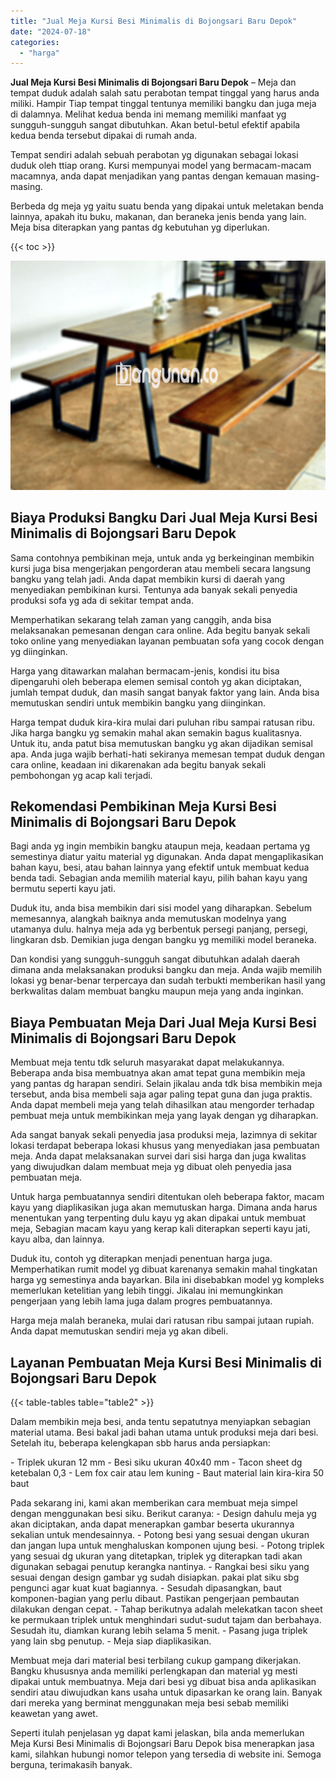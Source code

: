 ```yaml
---
title: "Jual Meja Kursi Besi Minimalis di Bojongsari Baru Depok"
date: "2024-07-18"
categories: 
  - "harga"
---
```


**Jual Meja Kursi Besi Minimalis di Bojongsari Baru Depok** – Meja dan tempat duduk adalah salah satu perabotan tempat tinggal yang harus anda miliki. Hampir Tiap tempat tinggal tentunya memiliki bangku dan juga meja di dalamnya. Melihat kedua benda ini memang memiliki manfaat yg sungguh-sungguh sangat dibutuhkan. Akan betul-betul efektif apabila kedua benda tersebut dipakai di rumah anda.

Tempat sendiri adalah sebuah perabotan yg digunakan sebagai lokasi duduk oleh ttiap orang. Kursi mempunyai model yang bermacam-macam macamnya, anda dapat menjadikan yang pantas dengan kemauan masing-masing.

Berbeda dg meja yg yaitu suatu benda yang dipakai untuk meletakan benda lainnya, apakah itu buku, makanan, dan beraneka jenis benda yang lain. Meja bisa diterapkan yang pantas dg kebutuhan yg diperlukan.

{{< toc >}}

![Jual Meja Kursi Besi Minimalis di Bojongsari Baru Depok](/images/jual-meja-besi-murah19.png)

## Biaya Produksi Bangku Dari Jual Meja Kursi Besi Minimalis di Bojongsari Baru Depok

Sama contohnya pembikinan meja, untuk anda yg berkeinginan membikin kursi juga bisa mengerjakan pengorderan atau membeli secara langsung bangku yang telah jadi. Anda dapat membikin kursi di daerah yang menyediakan pembikinan kursi. Tentunya ada banyak sekali penyedia produksi sofa yg ada di sekitar tempat anda.

Memperhatikan sekarang telah zaman yang canggih, anda bisa melaksanakan pemesanan dengan cara online. Ada begitu banyak sekali toko online yang menyediakan layanan pembuatan sofa yang cocok dengan yg diinginkan.

Harga yang ditawarkan malahan bermacam-jenis, kondisi itu bisa dipengaruhi oleh beberapa elemen semisal contoh yg akan diciptakan, jumlah tempat duduk, dan masih sangat banyak faktor yang lain. Anda bisa memutuskan sendiri untuk membikin bangku yang diinginkan.

Harga tempat duduk kira-kira mulai dari puluhan ribu sampai ratusan ribu. Jika harga bangku yg semakin mahal akan semakin bagus kualitasnya. Untuk itu, anda patut bisa memutuskan bangku yg akan dijadikan semisal apa. Anda juga wajib berhati-hati sekiranya memesan tempat duduk dengan cara online, keadaan ini dikarenakan ada begitu banyak sekali pembohongan yg acap kali terjadi.

## Rekomendasi Pembikinan Meja Kursi Besi Minimalis di Bojongsari Baru Depok

Bagi anda yg ingin membikin bangku ataupun meja, keadaan pertama yg semestinya diatur yaitu material yg digunakan. Anda dapat mengaplikasikan bahan kayu, besi, atau bahan lainnya yang efektif untuk membuat kedua benda tadi. Sebagian anda memilih material kayu, pilih bahan kayu yang bermutu seperti kayu jati.

Duduk itu, anda bisa membikin dari sisi model yang diharapkan. Sebelum memesannya, alangkah baiknya anda memutuskan modelnya yang utamanya dulu. halnya meja ada yg berbentuk persegi panjang, persegi, lingkaran dsb. Demikian juga dengan bangku yg memiliki model beraneka.

Dan kondisi yang sungguh-sungguh sangat dibutuhkan adalah daerah dimana anda melaksanakan produksi bangku dan meja. Anda wajib memilih lokasi yg benar-benar terpercaya dan sudah terbukti memberikan hasil yang berkwalitas dalam membuat bangku maupun meja yang anda inginkan.

## Biaya Pembuatan Meja Dari Jual Meja Kursi Besi Minimalis di Bojongsari Baru Depok

Membuat meja tentu tdk seluruh masyarakat dapat melakukannya. Beberapa anda bisa membuatnya akan amat tepat guna membikin meja yang pantas dg harapan sendiri. Selain jikalau anda tdk bisa membikin meja tersebut, anda bisa membeli saja agar paling tepat guna dan juga praktis. Anda dapat membeli meja yang telah dihasilkan atau mengorder terhadap pembuat meja untuk membikinkan meja yang layak dengan yg diharapkan.

Ada sangat banyak sekali penyedia jasa produksi meja, lazimnya di sekitar lokasi terdapat beberapa lokasi khusus yang menyediakan jasa pembuatan meja. Anda dapat melaksanakan survei dari sisi harga dan juga kwalitas yang diwujudkan dalam membuat meja yg dibuat oleh penyedia jasa pembuatan meja.

Untuk harga pembuatannya sendiri ditentukan oleh beberapa faktor, macam kayu yang diaplikasikan juga akan memutuskan harga. Dimana anda harus menentukan yang terpenting dulu kayu yg akan dipakai untuk membuat meja, Sebagian macam kayu yang kerap kali diterapkan seperti kayu jati, kayu alba, dan lainnya.

Duduk itu, contoh yg diterapkan menjadi penentuan harga juga. Memperhatikan rumit model yg dibuat karenanya semakin mahal tingkatan harga yg semestinya anda bayarkan. Bila ini disebabkan model yg kompleks memerlukan ketelitian yang lebih tinggi. Jikalau ini memungkinkan pengerjaan yang lebih lama juga dalam progres pembuatannya.

Harga meja malah beraneka, mulai dari ratusan ribu sampai jutaan rupiah. Anda dapat memutuskan sendiri meja yg akan dibeli.

## Layanan Pembuatan Meja Kursi Besi Minimalis di Bojongsari Baru Depok

{{< table-tables table="table2" >}}

Dalam membikin meja besi, anda tentu sepatutnya menyiapkan sebagian material utama. Besi bakal jadi bahan utama untuk produksi meja dari besi. Setelah itu, beberapa kelengkapan sbb harus anda persiapkan:

\- Triplek ukuran 12 mm - Besi siku ukuran 40x40 mm - Tacon sheet dg ketebalan 0,3 - Lem fox cair atau lem kuning - Baut material lain kira-kira 50 baut

Pada sekarang ini, kami akan memberikan cara membuat meja simpel dengan menggunakan besi siku. Berikut caranya: - Design dahulu meja yg akan diciptakan, anda dapat menerapkan gambar beserta ukurannya sekalian untuk mendesainnya. - Potong besi yang sesuai dengan ukuran dan jangan lupa untuk menghaluskan komponen ujung besi. - Potong triplek yang sesuai dg ukuran yang ditetapkan, triplek yg diterapkan tadi akan digunakan sebagai penutup kerangka nantinya. - Rangkai besi siku yang sesuai dengan design gambar yg sudah disiapkan. pakai plat siku sbg pengunci agar kuat kuat bagiannya. - Sesudah dipasangkan, baut komponen-bagian yang perlu dibaut. Pastikan pengerjaan pembautan dilakukan dengan cepat. - Tahap berikutnya adalah melekatkan tacon sheet ke permukaan triplek untuk menghindari sudut-sudut tajam dan berbahaya. Sesudah itu, diamkan kurang lebih selama 5 menit. - Pasang juga triplek yang lain sbg penutup. - Meja siap diaplikasikan.

Membuat meja dari material besi terbilang cukup gampang dikerjakan. Bangku khususnya anda memiliki perlengkapan dan material yg mesti dipakai untuk membuatnya. Meja dari besi yg dibuat bisa anda aplikasikan sendiri atau diwujudkan kans usaha untuk dipasarkan ke orang lain. Banyak dari mereka yang berminat menggunakan meja besi sebab memiliki keawetan yang awet.

Seperti itulah penjelasan yg dapat kami jelaskan, bila anda memerlukan Meja Kursi Besi Minimalis di Bojongsari Baru Depok bisa menerapkan jasa kami, silahkan hubungi nomor telepon yang tersedia di website ini. Semoga berguna, terimakasih banyak.
